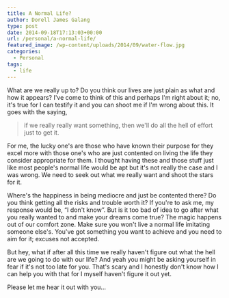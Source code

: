 ```yaml
---
title: A Normal Life?
author: Dorell James Galang
type: post
date: 2014-09-18T17:13:03+00:00
url: /personal/a-normal-life/
featured_image: /wp-content/uploads/2014/09/water-flow.jpg
categories:
  - Personal
tags:
  - life
---
```


What are we really up to? Do you think our lives are just plain as what and how it appears? I've come to think of this and perhaps I'm right about it; no, it's true for I can testify it and you can shoot me if I'm wrong about this. It goes with the saying,

> if we really really want something, then we'll do all the hell of effort just to get it.

For me, the lucky one's are those who have known their purpose for they excel more with those one's who are just contented on living the life they consider appropriate for them. I thought having these and those stuff just like most people's normal life would be apt but it's not really the case and I was wrong. We need to seek out what we really want and shoot the stars for it.

Where's the happiness in being mediocre and just be contented there? Do you think getting all the risks and trouble worth it? If you're to ask me, my response would be, &#8220;I don't know&#8221;. But is it too bad of idea to go after what you really wanted to and make your dreams come true? The magic happens out of our comfort zone. Make sure you won't live a normal life imitating someone else's. You've got something you want to achieve and you need to aim for it; excuses not accepted.

But hey, what if after all this time we really haven't figure out what the hell are we going to do with our life? And yeah you might be asking yourself in fear if it's not too late for you. That's scary and I honestly don't know how I can help you with that for I myself haven't figure it out yet.

Please let me hear it out with you&#8230;

